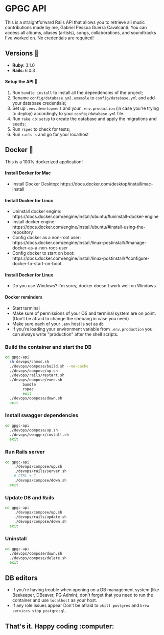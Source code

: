 # GPGC API

<p>This is a straightforward Rails API that allows you to retrieve all music contributions made by me, Gabriel Pessoa Guerra Cavalcanti. You can access all albums, aliases (artists), songs, collaborations, and soundtracks I've worked on. No credentials are required!</p>


## Versions :gem:
* **Ruby:** 3.1.0
* **Rails:** 6.0.3

#### Setup the API :monorail:

1. Run `bundle install` to install all the dependencies of the project;
2. Rename `config/database.yml.example` to `config/database.yml` and add your database credentials;
3. Set up `.env.development` and your `.env.production` (in case you're trying to deploy) accordingly to your `config/database.yml` file.
3. Run `rake db:setup` to create the database and apply the migrations and seeds;
4. Run `rspec` to check for tests;
5. Run `rails s` and go for your localhost

## Docker :whale:

<p>This is a 100% dockerized application!</p>

#### Install Docker for Mac
<ul>
    <li>Install Docker Desktop: https://docs.docker.com/desktop/install/mac-install </li>
</ul>

#### Install Docker for Linux
<ul>
    <li>Uninstall docker engine: https://docs.docker.com/engine/install/ubuntu/#uninstall-docker-engine</li>
    <li>Install docker engine: https://docs.docker.com/engine/install/ubuntu/#install-using-the-repository</li>
    <li>Config docker as a non-root user: https://docs.docker.com/engine/install/linux-postinstall/#manage-docker-as-a-non-root-user</li>
    <li>Config docker to start on boot: https://docs.docker.com/engine/install/linux-postinstall/#configure-docker-to-start-on-boot</li>
</ul>

#### Install Docker for Linux
<ul>
    <li>Do you use Windows? I'm sorry, docker doesn't work well on Windows. </li>
</ul>

#### Docker reminders

- Start terminal
- Make sure of permissions of your OS and terminal system are on point. (Don't be afraid to change the shebang in case you need)
- Make sure each of your `.env` host is set as `db`
- If you're loading your environment variable from `.env.production` you can always write "production" after the shell scripts. 


### Build the container and start the DB


```bash
cd gpgc-api
  sh devops/chmod.sh
  ./devops/compose/build.sh --no-cache
  ./devops/compose/up.sh
  ./devops/rails/restart.sh
  ./devops/compose/exec.sh
        bundle
        rspec
        exit
  ./devops/compose/down.sh
  exit
```

### Install swagger dependencies

```bash
cd gpgc-api
  ./devops/compose/up.sh
  ./devops/swagger/install.sh
  exit
```

### Run Rails server

```bash
cd gpgc-api
    ./devops/compose/up.sh
    ./devops/rails/server.sh
    # CTRL + C
    ./devops/compose/down.sh
  exit
```

### Update DB and Rails

```bash
cd gpgc-api
    ./devops/compose/up.sh
    ./devops/rails/update.sh
    ./devops/compose/down.sh
  exit
```

### Uninstall

```bash
cd gpgc-api
  ./devops/compose/down.sh
  ./devops/compose/delete.sh
  exit
```

## DB editors

- If you're having trouble when opening on a DB management system (like Beekeeper, DBeaver, PG Admin), don't forget that you need to run the container and use `localhost` as your host. 
- If any role issues appear Don't be afraid to `pkill postgres` and `brew services stop postgresql`.

<h2>That's it. Happy coding :computer:</h2> 
